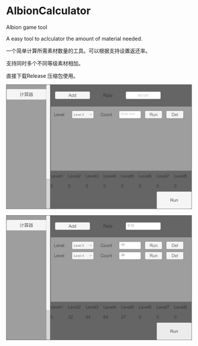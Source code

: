 # AlbionCalculator
Albion game tool

A easy tool to aclculator  the amount of material needed.

一个简单计算所需素材数量的工具。可以根据支持设置返还率。

支持同时多个不同等级素材相加。

直接下载Release 压缩包使用。

![](pic1.jpg)

![](pic2.jpg)